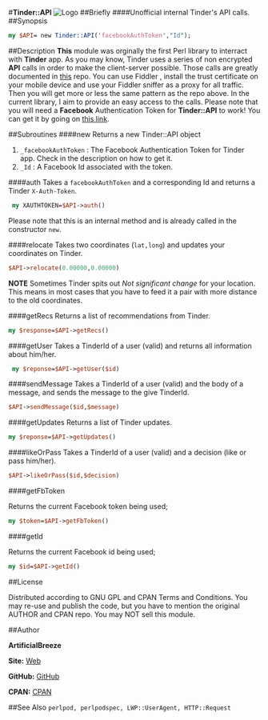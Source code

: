 #**Tinder::API** 
![Logo](http://cdn.bbmlive.com/wp-content/uploads/2013/09/Tinder_logo.png)
##Briefly
####Unofficial internal Tinder's API calls. 
##Synopsis

``` perl
my $API= new Tinder::API('facebookAuthToken',"Id");
```

##Description
**This** module was orginally the first Perl library to interract with **Tinder** app. As you may know, Tinder uses a series of non encrypted **API** calls in order to make the client-server possible. Those calls are greatly documented in [this](https://gist.github.com/rtt/10403467) repo. You can use Fiddler , install the trust certificate on your mobile device and use your Fiddler sniffer as a proxy for all traffic. Then you will get more or less the same pattern as the repo above. 
In the current library, I aim to provide an easy access to the calls.
Please note that you will need a **Facebook** Authentication Token for **Tinder::API** to work!
You can get it by going on [this link](https://www.facebook.com/dialog/oauth?client_id=464891386855067&redirect_uri=https://www.facebook.com/connect/login_success.html&scope=basic_info,email,public_profile,user_about_me,user_activities,user_birthday,user_education_history,user_friends,user_interests,user_likes,user_location,user_photos,user_relationship_details&response_type=token). 

##Subroutines
####new
Returns a new Tinder::API object

1. `_facebookAuthToken` : The Facebook Authentication Token for Tinder app. Check in the description on how to get it.
2. `_Id` : A Facebook Id associated with the token.

####auth
Takes a `facebookAuthToken` and a corresponding Id and returns a Tinder `X-Auth-Token`.

``` perl
 my XAUTHTOKEN=$API->auth() 
```

Please note that this is an internal method and is already called in the constructor `new`.

####relocate
Takes two coordinates (`lat,long`) and updates your coordinates on Tinder.

``` perl
$API->relocate(0.00000,0.00000) 
```

**NOTE** Sometimes Tinder spits out *Not significant change* for your location. This means in most cases that you have to feed it a pair with more distance to the old coordinates.

####getRecs
Returns a list of recommendations from Tinder.
``` perl
my $response=$API->getRecs()
``` 

####getUser
Takes a TinderId of a user (valid) and returns all information about him/her.

``` perl
 my $reponse=$API->getUser($id)
```

####sendMessage
Takes a TinderId of a user (valid) and the body of a message, and sends the message to the give TinderId.

``` perl
$API->sendMessage($id,$message)
```

####getUpdates
Returns a list of Tinder updates.

``` perl
my $reponse=$API->getUpdates()
```

####likeOrPass
Takes a TinderId of a user (valid) and a decision (like or pass him/her).

``` perl
$API->likeOrPass($id,$decision)
```

####getFbToken

Returns the current Facebook token being used;

``` perl
my $token=$API->getFbToken()
```

####getId

Returns the current Facebook id being used;
``` perl
my $id=$API->getId()
```

##License

Distributed according to GNU GPL and CPAN Terms and Conditions.
You may re-use and publish the code, but you have to mention the original AUTHOR and CPAN repo.
You may NOT sell this module.

##Author

**ArtificialBreeze** 

**Site:** [Web](http://xoreaxeax.me)

**GitHub:** [GitHub](http://github.com/ArtificialBreeze)

**CPAN:** [CPAN](https://metacpan.org/author/xxgh0stxx)

##See Also
`perlpod, perlpodspec, LWP::UserAgent, HTTP::Request`